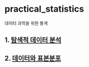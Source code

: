 # practical_statistics

데이터 과학을 위한 통계

## 1. [탐색적 데이터 분석](ch1/ch1.md)

## 2. [데이터와 표본분포](ch2/ch2.md)
